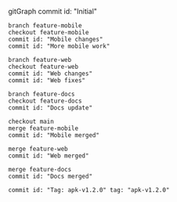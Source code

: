 gitGraph
commit id: "Initial"

    branch feature-mobile
    checkout feature-mobile
    commit id: "Mobile changes"
    commit id: "More mobile work"

    branch feature-web
    checkout feature-web
    commit id: "Web changes"
    commit id: "Web fixes"

    branch feature-docs
    checkout feature-docs
    commit id: "Docs update"

    checkout main
    merge feature-mobile
    commit id: "Mobile merged"

    merge feature-web
    commit id: "Web merged"

    merge feature-docs
    commit id: "Docs merged"

    commit id: "Tag: apk-v1.2.0" tag: "apk-v1.2.0"
